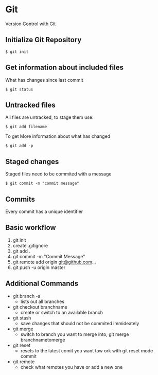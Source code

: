 # Git

Version Control with Git

## Initialize Git Repository

    $ git init

## Get information about included files

What has changes since last commit

    $ git status

## Untracked files

All files are untracked, to stage them use:

    $ git add filename

To get More information about what has changed

    $ git add -p

## Staged changes

Staged files need to be commited with a message

    $ git commit -m "commit message"

## Commits

Every commit has a unique identifier

## Basic workflow

1. git init
1. create .gitignore
1. git add .
1. git commit -m "Commit Message"
1. git remote add origin git@github.com...
1. git push -u origin master

## Additional Commands

- git branch -a
  - lists out all branches
- git checkout branchname
  - create or switch to an available branch
- git stash
  - save changes that should not be commited immideately
- git merge
  - switch to branch you want to merge into, git merge branchnametomerge
- git reset
  - resets to the latest comit you want tow ork with git reset mode commit
- git remote
  - check what remotes you have or add a new one
